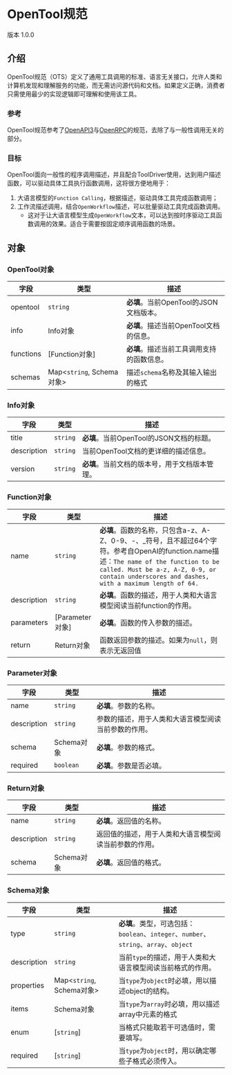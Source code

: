 # OpenTool规范

版本 1.0.0

## 介绍

OpenTool规范（OTS）定义了通用工具调用的标准、语言无关接口，允许人类和计算机发现和理解服务的功能，而无需访问源代码和文档。如果定义正确，消费者只需使用最少的实现逻辑即可理解和使用该工具。

### 参考

OpenTool规范参考了[OpenAPI3](https://swagger.io/specification/)与[OpenRPC](https://spec.open-rpc.org/)的规范，去除了与一般性调用无关的部分。

### 目标

OpenTool面向一般性的程序调用描述，并且配合ToolDriver使用，达到用户描述函数，可以驱动具体工具执行函数调用，这将很方便地用于：
1. 大语言模型的`Function Calling`，根据描述，驱动具体工具完成函数调用；
2. 工作流描述调用，结合`OpenWorkflow`描述，可以批量驱动工具完成函数调用。
    - 这对于让大语言模型生成`OpenWorkflow`文本，可以达到按时序驱动工具函数调用的效果。适合于需要按固定顺序调用函数的场景。

## 对象

### OpenTool对象

| 字段        | 类型                      | 描述                          |
|-----------|-------------------------|-----------------------------|
| opentool  | `string`                | **必填**。当前OpenTool的JSON文档版本。 |
| info      | Info对象                  | **必填**。描述当前OpenTool文档的信息。   |
| functions | \[Function对象\]          | **必填**。描述当前工具调用支持的函数信息。     |
| schemas   | Map<`string`, Schema对象> | 描述`schema`名称及其输入输出的格式       |

### Info对象

| 字段          | 类型       | 描述                           |
|-------------|----------|------------------------------|
| title       | `string` | **必填**。当前OpenTool的JSON文档的标题。 |
| description | `string` | 当前OpenTool文档的更详细的描述信息。       |
| version     | `string` | **必填**。当前文档的版本号，用于文档版本管理。    |

### Function对象

| 字段          | 类型              | 描述                                                                                                                                                                                                    |
|-------------|-----------------|-------------------------------------------------------------------------------------------------------------------------------------------------------------------------------------------------------|
| name        | `string`        | **必填**。函数的名称，只包含a-z、A-Z、0-9、-、_符号，且不超过64个字符。参考自OpenAI的function.name描述：`The name of the function to be called. Must be a-z, A-Z, 0-9, or contain underscores and dashes, with a maximum length of 64.` |
| description | `string`        | **必填**。函数的描述，用于人类和大语言模型阅读当前function的作用。                                                                                                                                                               |
| parameters  | \[Parameter对象\] | **必填**。函数的传入参数的描述。                                                                                                                                                                                    |
| return      | Return对象        | 函数返回参数的描述。如果为`null`，则表示无返回值                                                                                                                                                                           |

### Parameter对象

| 字段          | 类型        | 描述                         |
|-------------|-----------|----------------------------|
| name        | `string`  | **必填**。参数的名称。              |
| description | `string`  | 参数的描述，用于人类和大语言模型阅读当前参数的作用。 |
| schema      | Schema对象  | **必填**。参数的格式。              |
| required    | `boolean` | **必填**。参数是否必填。             |

### Return对象

| 字段          | 类型        | 描述                          |
|-------------|-----------|-----------------------------|
| name        | `string`  | **必填**。返回值的名称。              |
| description | `string`  | 返回值的描述，用于人类和大语言模型阅读当前参数的作用。 |
| schema      | Schema对象  | **必填**。返回值的格式。              |

### Schema对象

| 字段          | 类型                      | 描述                                                                    |
|-------------|-------------------------|-----------------------------------------------------------------------|
| type        | `string`                | **必填**。类型，可选包括：`boolean`、`integer`、`number`、`string`、`array`、`object` |
| description | `string`                | 当前`type`的描述，用于人类和大语言模型阅读当前格式的作用。                                      |
| properties  | Map<`string`, Schema对象> | 当`type`为`object`时必填，用以描述object的结构。                                    |
| items       | Schema对象                | 当`type`为`array`时必填，用以描述array中元素的格式                                    |
| enum        | \[`string`\]            | 当格式只能取若干可选值时，需要填写。                                                    |
| required    | \[`string`\]            | 当`type`为`object`时，用以确定哪些子格式必须传入。                                      |



